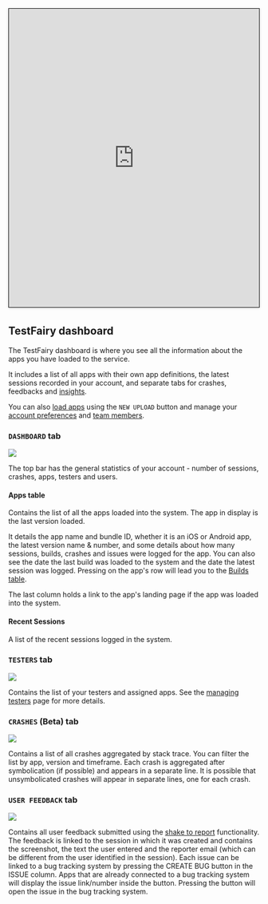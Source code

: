 <!---![testfairy dashboard](/img/dashboard/testfairy-dashboard.gif)--->

<iframe width="800" height="600" frameborder="0" allowfullscreen="true" style="box-sizing: border-box; margin-bottom:5px; max-width: 100%; border: 1px solid rgba(0,0,0,1); background-color: rgba(255,255,255,0); box-shadow: 0px 2px 4px rgba(0,0,0,0.1);" src="https://testfairy.fleeq.io/l/1tvmj34u5q-r1ck6l9wd6"></iframe>


## TestFairy dashboard

The TestFairy dashboard is where you see all the information about the apps you have loaded to the service.


It includes a list of all apps with their own app definitions, the latest sessions recorded in your account, and separate tabs for crashes, feedbacks and [insights](https://docs.testfairy.com/TestFairy_Dashboard/Insights.html).


You can also [load apps](https://docs.testfairy.com/Getting_Started/Upload_Apps.html) using the `NEW UPLOAD` button and manage your [account preferences](https://docs.testfairy.com/Getting_Started/Account_Preferences.html) and [team members](https://docs.testfairy.com/Getting_Started/Adding_And_Managing_Users.html).

### `DASHBOARD` tab 

![](/img/dashboard/dashboard-general.png)

The top bar has the general statistics of your account - number of sessions, crashes, apps, testers and users.


#### Apps table
Contains the list of all the apps loaded into the system. 
The app in display is the last version loaded.

It details the app name and bundle ID, whether it is an iOS or Android app, the latest version name & number, and some details about how many sessions, builds, crashes and issues were logged for the app.
You can also see the date the last build was loaded to the system and the date the latest session was logged.
Pressing on the app's row will lead you to the [Builds table](https://docs.testfairy.com/TestFairy_Dashboard/Builds.html). 

The last column holds a link to the app's landing page if the app was loaded into the system.

#### Recent Sessions
A list of the recent sessions logged in the system.


### `TESTERS` tab

![](/img/dashboard/dashboard-testers.png)

Contains the list of your testers and assigned apps. See the [managing testers](https://docs.testfairy.com/Testers/Managing_Testers.html) page for more details.

### `CRASHES` (Beta) tab

![](/img/dashboard/dashboard-crashes.png)

Contains a list of all crashes aggregated by stack trace. You can filter the list by app, version and timeframe.
Each crash is aggregated after symbolication (if possible) and appears in a separate line. It is possible that unsymbolicated crashes will appear in separate lines, one for each crash.

### `USER FEEDBACK` tab

![](/img/dashboard/dashboard-feedbacks.png)

Contains all user feedback submitted using the [shake to report](https://docs.testfairy.com/SDK/Getting_Feedback.html) functionality. The feedback is linked to the session in which it was created and contains the screenshot, the text the user entered and the reporter email (which can be different from the user identified in the session).
Each issue can be linked to a bug tracking system by pressing the CREATE BUG button in the ISSUE column. Apps that are already connected to a bug tracking system will display the issue link/number inside the button. Pressing the button will open the issue in the bug tracking system. 


